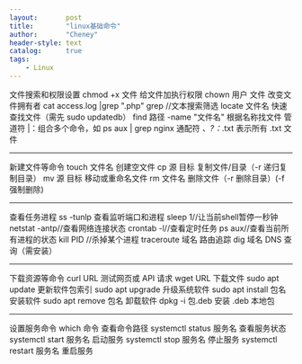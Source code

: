 ```yaml
---
layout:       post
title:        "linux基础命令"
author:       "Cheney"
header-style: text
catalog:      true
tags:
    - Linux
---
```


文件搜索和权限设置
chmod +x 文件	给文件加执行权限
chown 用户 文件	改变文件拥有者
cat access.log |grep ".php"
grep //文本搜索筛选
locate 文件名	快速查找文件（需先 sudo updatedb）
find 路径 -name "文件名"	根据名称找文件
管道符 |：组合多个命令，如 ps aux | grep nginx
通配符 *、?：*.txt 表示所有 .txt 文件

---------------------------
新建文件等命令
touch 文件名	创建空文件
cp 源 目标	复制文件/目录（-r 递归复制目录）
mv 源 目标	移动或重命名文件
rm 文件名	删除文件（-r 删除目录）(-f 强制删除)

----
查看任务进程
ss -tunlp	查看监听端口和进程
sleep 1//让当前shell暂停一秒钟
netstat -antp//查看网络连接状态
crontab -l//查看定时任务
ps aux//查看当前所有进程的状态
kill PID	//杀掉某个进程
traceroute 域名	路由追踪
dig 域名	DNS 查询（需安装）

----
下载资源等命令
curl URL	测试网页或 API 请求
wget URL	下载文件
sudo apt update	更新软件包索引
sudo apt upgrade	升级系统软件
sudo apt install 包名	安装软件
sudo apt remove 包名	卸载软件
dpkg -i 包.deb	安装 .deb 本地包

-------------------------------
设置服务命令
which 命令	查看命令路径
systemctl status 服务名	查看服务状态
systemctl start 服务名	启动服务
systemctl stop 服务名	停止服务
systemctl restart 服务名	重启服务